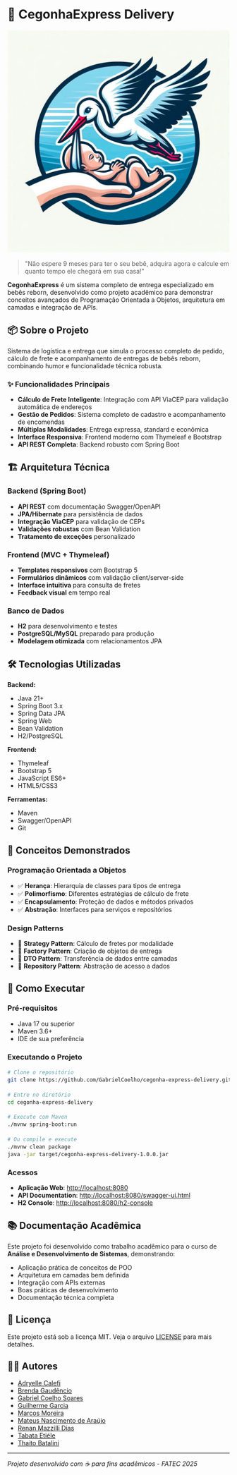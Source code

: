 # 🐣 CegonhaExpress Delivery

![Logo Cegonha Express](docs/images/logo-cegonha-express.jpeg)

> "Não espere 9 meses para ter o seu bebê, adquira agora e calcule em quanto tempo ele chegará em sua casa!"

**CegonhaExpress** é um sistema completo de entrega especializado em bebês reborn, desenvolvido como projeto acadêmico para demonstrar conceitos avançados de Programação Orientada a Objetos, arquitetura em camadas e integração de APIs.

## 📦 Sobre o Projeto

Sistema de logística e entrega que simula o processo completo de pedido, cálculo de frete e acompanhamento de entregas de bebês reborn, combinando humor e funcionalidade técnica robusta.

### ✨ Funcionalidades Principais

- **Cálculo de Frete Inteligente**: Integração com API ViaCEP para validação automática de endereços
- **Gestão de Pedidos**: Sistema completo de cadastro e acompanhamento de encomendas
- **Múltiplas Modalidades**: Entrega expressa, standard e econômica
- **Interface Responsiva**: Frontend moderno com Thymeleaf e Bootstrap
- **API REST Completa**: Backend robusto com Spring Boot

## 🏗️ Arquitetura Técnica

### Backend (Spring Boot)

- **API REST** com documentação Swagger/OpenAPI
- **JPA/Hibernate** para persistência de dados
- **Integração ViaCEP** para validação de CEPs
- **Validações robustas** com Bean Validation
- **Tratamento de exceções** personalizado

### Frontend (MVC + Thymeleaf)

- **Templates responsivos** com Bootstrap 5
- **Formulários dinâmicos** com validação client/server-side
- **Interface intuitiva** para consulta de fretes
- **Feedback visual** em tempo real

### Banco de Dados

- **H2** para desenvolvimento e testes
- **PostgreSQL/MySQL** preparado para produção
- **Modelagem otimizada** com relacionamentos JPA

## 🛠️ Tecnologias Utilizadas

**Backend:**

- Java 21+
- Spring Boot 3.x
- Spring Data JPA
- Spring Web
- Bean Validation
- H2/PostgreSQL

**Frontend:**

- Thymeleaf
- Bootstrap 5
- JavaScript ES6+
- HTML5/CSS3

**Ferramentas:**

- Maven
- Swagger/OpenAPI
- Git

## 🎯 Conceitos Demonstrados

### Programação Orientada a Objetos

- ✅ **Herança**: Hierarquia de classes para tipos de entrega
- ✅ **Polimorfismo**: Diferentes estratégias de cálculo de frete
- ✅ **Encapsulamento**: Proteção de dados e métodos privados
- ✅ **Abstração**: Interfaces para serviços e repositórios

### Design Patterns

- 🎯 **Strategy Pattern**: Cálculo de fretes por modalidade
- 🎯 **Factory Pattern**: Criação de objetos de entrega
- 🎯 **DTO Pattern**: Transferência de dados entre camadas
- 🎯 **Repository Pattern**: Abstração de acesso a dados

## 🚀 Como Executar

### Pré-requisitos

- Java 17 ou superior
- Maven 3.6+
- IDE de sua preferência

### Executando o Projeto

```bash
# Clone o repositório
git clone https://github.com/GabrielCoelho/cegonha-express-delivery.git

# Entre no diretório
cd cegonha-express-delivery

# Execute com Maven
./mvnw spring-boot:run

# Ou compile e execute
./mvnw clean package
java -jar target/cegonha-express-delivery-1.0.0.jar
```

### Acessos

- **Aplicação Web**: <http://localhost:8080>
- **API Documentation**: <http://localhost:8080/swagger-ui.html>
- **H2 Console**: <http://localhost:8080/h2-console>

## 📚 Documentação Acadêmica

Este projeto foi desenvolvido como trabalho acadêmico para o curso de **Análise e Desenvolvimento de Sistemas**, demonstrando:

- Aplicação prática de conceitos de POO
- Arquitetura em camadas bem definida
- Integração com APIs externas
- Boas práticas de desenvolvimento
- Documentação técnica completa

## 📄 Licença

Este projeto está sob a licença MIT. Veja o arquivo [LICENSE](LICENSE) para mais detalhes.

## 👨‍💻 Autores

- [Adryelle Calefi](https://github.com/DryCaleffi)
- [Brenda Gaudêncio](https://github.com/brendagaudencio)
- [Gabriel Coelho Soares](https://github.com/GabrielCoelho)
- [Guilherme Garcia](https://github.com/HiroGarcia)
- [Marcos Moreira](https://github.com/JamalShadowDev)
- [Mateus Nascimento de Araújo](https://github.com/M-Araujo26)
- [Renan Mazzilli Dias](https://github.com/renan-mazzilli)
- [Tabata Etiéle](https://github.com/TabataEtiele)
- [Thaito Batalini](https://github.com/tahitoGB)

---

*Projeto desenvolvido com ☕ para fins acadêmicos - FATEC 2025*
